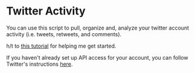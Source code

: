 # Twitter Activity

You can use this script to pull, organize and, analyze your twitter account activity (i.e. tweets, retweets, and comments).

h/t to [this tutorial](https://marcobonzanini.com/2015/03/02/mining-twitter-data-with-python-part-1/) for helping me get started.

If you haven't already set up API access for your account, you can follow Twitter's instructions [here](https://developer.twitter.com/).